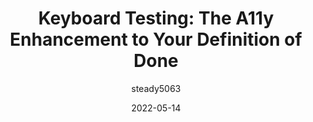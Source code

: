 ---
author: steady5063
date: 2022-05-14
permalink: false
publisher: thepracticaldev
tags:
  - accessibility
  - testing
target_url: https://dev.to/steady5063/keyboard-testing-the-a11y-enhancement-to-your-definition-of-done-2n7c
title: "Keyboard Testing: The A11y Enhancement to Your Definition of Done"
---